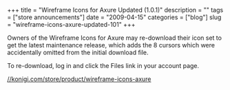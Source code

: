 +++
title = "Wireframe Icons for Axure Updated (1.0.1)"
description = ""
tags = ["store announcements"]
date = "2009-04-15"
categories = ["blog"]
slug = "wireframe-icons-axure-updated-101"
+++



<p>Owners of the Wireframe Icons for Axure may re-download their icon set to get the latest maintenance release, which adds the 8 cursors which were accidentally omitted from the initial download file.</p>
<p>To re-download, log in and click the Files link in your account page.</p>
    
  <a href="http://shop.konigi.com/product/wireframe-icons-axure?q=store/product/wireframe-icons-axure">//konigi.com/store/product/wireframe-icons-axure</a>
